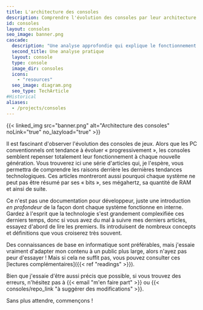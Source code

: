 ```yaml
---
title: L'architecture des consoles
description: Comprendre l'évolution des consoles par leur architecture
id: consoles
layout: consoles
seo_image: banner.png
cascade:
  description: "Une analyse approfondie qui explique le fonctionnement interne de la console"
  second_title: Une analyse pratique
  layout: console
  type: console
  image_dir: consoles
  icons:
    - "resources"
  seo_image: diagram.png
  seo_type: TechArticle
#Historical
aliases:
  - /projects/consoles
---
```


{{< linked_img src="banner.png" alt="Architecture des consoles" noLink="true" no_lazyload="true" >}}

Il est fascinant d'observer l'évolution des consoles de jeux. Alors que les PC conventionnels ont tendance à évoluer « progressivement », les consoles semblent repenser totalement leur fonctionnement à chaque nouvelle génération. Vous trouverez ici une série d'articles qui, je l'espère, vous permettra de comprendre les raisons derrière les dernières tendances technologiques. Ces articles montreront aussi pourquoi chaque système ne peut pas être résumé par ses « bits », ses mégahertz, sa quantité de RAM et ainsi de suite.

Ce n'est pas une documentation pour développeur, juste une introduction *en profondeur* de la façon dont chaque système fonctionne en interne. Gardez à l'esprit que la technologie s'est grandement complexifiée ces derniers temps, donc si vous avez du mal à suivre mes derniers articles, essayez d'abord de lire les premiers. Ils introduisent de nombreux concepts et définitions que vous croiserez très souvent.

Des connaissances de base en informatique sont préférables, mais j'essaie vraiment d'adapter mon contenu à un public plus large, alors n'ayez pas peur d'essayer ! Mais si cela ne suffit pas, vous pouvez consulter ces [lectures complémentaires]({{< ref "readings" >}}).

Bien que j'essaie d'être aussi précis que possible, si vous trouvez des erreurs, n'hésitez pas à {{< email "m'en faire part" >}} ou {{< consoles/repo_link "à suggérer des modifications" >}}.

Sans plus attendre, commençons !
